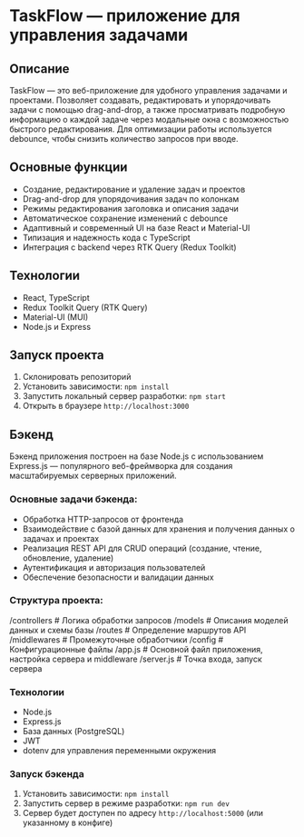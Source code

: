 # TaskFlow — приложение для управления задачами

## Описание
TaskFlow — это веб-приложение для удобного управления задачами и проектами. Позволяет создавать, редактировать и упорядочивать задачи с помощью drag-and-drop, а также просматривать подробную информацию о каждой задаче через модальные окна с возможностью быстрого редактирования. Для оптимизации работы используется debounce, чтобы снизить количество запросов при вводе.

## Основные функции
- Создание, редактирование и удаление задач и проектов
- Drag-and-drop для упорядочивания задач по колонкам
- Режимы редактирования заголовка и описания задачи
- Автоматическое сохранение изменений с debounce
- Адаптивный и современный UI на базе React и Material-UI
- Типизация и надежность кода с TypeScript
- Интеграция с backend через RTK Query (Redux Toolkit)

## Технологии
- React, TypeScript
- Redux Toolkit Query (RTK Query)
- Material-UI (MUI)
- Node.js и Express

## Запуск проекта
1. Склонировать репозиторий
2. Установить зависимости: `npm install`
4. Запустить локальный сервер разработки: `npm start`
6. Открыть в браузере `http://localhost:3000`

## Бэкенд

Бэкенд приложения построен на базе Node.js с использованием Express.js — популярного веб-фреймворка для создания масштабируемых серверных приложений.

### Основные задачи бэкенда:
- Обработка HTTP-запросов от фронтенда
- Взаимодействие с базой данных для хранения и получения данных о задачах и проектах
- Реализация REST API для CRUD операций (создание, чтение, обновление, удаление)
- Аутентификация и авторизация пользователей 
- Обеспечение безопасности и валидации данных

### Структура проекта:
/controllers # Логика обработки запросов 
/models # Описания моделей данных и схемы базы 
/routes # Определение маршрутов API 
/middlewares # Промежуточные обработчики 
/config # Конфигурационные файлы 
/app.js # Основной файл приложения, настройка сервера и middleware
/server.js # Точка входа, запуск сервера


### Технологии
- Node.js
- Express.js
- База данных (PostgreSQL)
- JWT 
- dotenv для управления переменными окружения

### Запуск бэкенда
1. Установить зависимости:
`npm install`
2. Запустить сервер в режиме разработки:
`npm run dev`
3. Сервер будет доступен по адресу `http://localhost:5000` (или указанному в конфиге)
